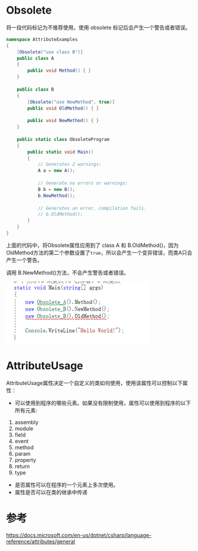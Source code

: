 # Obsolete

将一段代码标记为不推荐使用，使用 obsolete 标记后会产生一个警告或者错误。

```c#
namespace AttributeExamples
{
    [Obsolete("use class B")]
    public class A
    {
        public void Method() { }
    }

    public class B
    {
        [Obsolete("use NewMethod", true)]
        public void OldMethod() { }

        public void NewMethod() { }
    }

    public static class ObsoleteProgram
    {
        public static void Main()
        {
            // Generates 2 warnings:
            A a = new A();

            // Generate no errors or warnings:
            B b = new B();
            b.NewMethod();

            // Generates an error, compilation fails.
            // b.OldMethod();
        }
    }
}
```

上面的代码中，将Obsolete属性应用到了 class A 和 B.OldMethod()，因为OldMethod方法的第二个参数设置了`true`，所以会产生一个变异错误，而类A只会产生一个警告。

调用 B.NewMethod()方法，不会产生警告或者错误。

![](Images\01warnings.png)



# AttributeUsage

AttributeUsage属性决定一个自定义的类如何使用，使用该属性可以控制以下属性：

- 可以使用到程序的哪些元素。如果没有限制使用，属性可以使用到程序的以下所有元素:

1. assembly
2. module
3. field
4. event
5. method
6. param
7. property
8. return
9. type

- 是否属性可以在程序的一个元素上多次使用。
- 属性是否可以在类的继承中传递







# 参考

<https://docs.microsoft.com/en-us/dotnet/csharp/language-reference/attributes/general>
